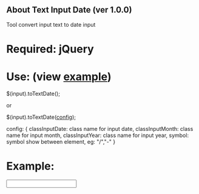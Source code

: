 ## About Text Input Date (ver 1.0.0)
Tool convert input text to date input

# Required: jQuery

# Use: (view <a href="#example-tag-text-date">example</a>)

$(input).toTextDate();

or

$(input).toTextDate(<a href="#tag-config-detail">config</a>);

<div id="tag-config-detail">
    config: {
        classInputDate: class name for input date,
        classInputMonth: class name for input month,
        classInputYear: class name for input year,
        symbol: symbol show between element, eg: "/","-"
    }
</div>

# Example:

<div id="example-tag-text-date">
     <input type="text" class="date" id="input">
     <script>
          $('input.date').toTextDate();
     </script>
</div>